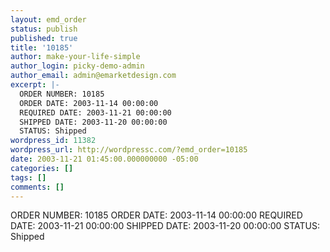 ```yaml
---
layout: emd_order
status: publish
published: true
title: '10185'
author: make-your-life-simple
author_login: picky-demo-admin
author_email: admin@emarketdesign.com
excerpt: |-
  ORDER NUMBER: 10185
  ORDER DATE: 2003-11-14 00:00:00
  REQUIRED DATE: 2003-11-21 00:00:00
  SHIPPED DATE: 2003-11-20 00:00:00
  STATUS: Shipped
wordpress_id: 11382
wordpress_url: http://wordpressc.com/?emd_order=10185
date: 2003-11-21 01:45:00.000000000 -05:00
categories: []
tags: []
comments: []
---
```

ORDER NUMBER: 10185
ORDER DATE: 2003-11-14 00:00:00
REQUIRED DATE: 2003-11-21 00:00:00
SHIPPED DATE: 2003-11-20 00:00:00
STATUS: Shipped
